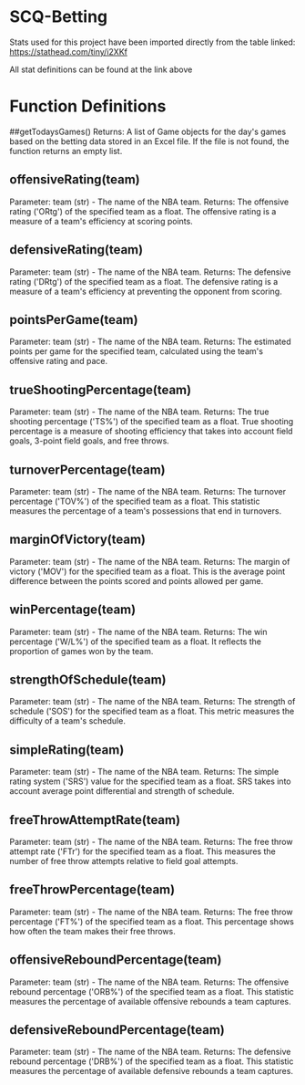 # SCQ-Betting

Stats used for this project have been imported directly from the table linked:
https://stathead.com/tiny/i2XKf

All stat definitions can be found at the link above

# Function Definitions

##getTodaysGames()
Returns: A list of Game objects for the day's games based on the betting data stored in an Excel file. If the file is not found, the function returns an empty list.

## offensiveRating(team)
Parameter: team (str) - The name of the NBA team.
Returns: The offensive rating ('ORtg') of the specified team as a float. The offensive rating is a measure of a team's efficiency at scoring points.

## defensiveRating(team)
Parameter: team (str) - The name of the NBA team.
Returns: The defensive rating ('DRtg') of the specified team as a float. The defensive rating is a measure of a team's efficiency at preventing the opponent from scoring.

## pointsPerGame(team)
Parameter: team (str) - The name of the NBA team.
Returns: The estimated points per game for the specified team, calculated using the team's offensive rating and pace.

## trueShootingPercentage(team)
Parameter: team (str) - The name of the NBA team.
Returns: The true shooting percentage ('TS%') of the specified team as a float. True shooting percentage is a measure of shooting efficiency that takes into account field goals, 3-point field goals, and free throws.

## turnoverPercentage(team)
Parameter: team (str) - The name of the NBA team.
Returns: The turnover percentage ('TOV%') of the specified team as a float. This statistic measures the percentage of a team's possessions that end in turnovers.

## marginOfVictory(team)
Parameter: team (str) - The name of the NBA team.
Returns: The margin of victory ('MOV') for the specified team as a float. This is the average point difference between the points scored and points allowed per game.

## winPercentage(team)
Parameter: team (str) - The name of the NBA team.
Returns: The win percentage ('W/L%') of the specified team as a float. It reflects the proportion of games won by the team.

## strengthOfSchedule(team)
Parameter: team (str) - The name of the NBA team.
Returns: The strength of schedule ('SOS') for the specified team as a float. This metric measures the difficulty of a team's schedule.

## simpleRating(team)
Parameter: team (str) - The name of the NBA team.
Returns: The simple rating system ('SRS') value for the specified team as a float. SRS takes into account average point differential and strength of schedule.

## freeThrowAttemptRate(team)
Parameter: team (str) - The name of the NBA team.
Returns: The free throw attempt rate ('FTr') for the specified team as a float. This measures the number of free throw attempts relative to field goal attempts.

## freeThrowPercentage(team)
Parameter: team (str) - The name of the NBA team.
Returns: The free throw percentage ('FT%') of the specified team as a float. This percentage shows how often the team makes their free throws.

## offensiveReboundPercentage(team)
Parameter: team (str) - The name of the NBA team.
Returns: The offensive rebound percentage ('ORB%') of the specified team as a float. This statistic measures the percentage of available offensive rebounds a team captures.

## defensiveReboundPercentage(team)
Parameter: team (str) - The name of the NBA team.
Returns: The defensive rebound percentage ('DRB%') of the specified team as a float. This statistic measures the percentage of available defensive rebounds a team captures.

